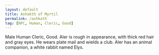 ```yaml
---
layout: default
title: Ashakth of Myrtil
permalink: /ashkath
tag: [NPC, Human, Cleric, Good]
---
```


Male Human Cleric, Good. Aler is rough in appearance, with thick red hair and gray eyes. He wears plate mail and wields a club. Aler has an animal companion, a white rabbit named Elys.
